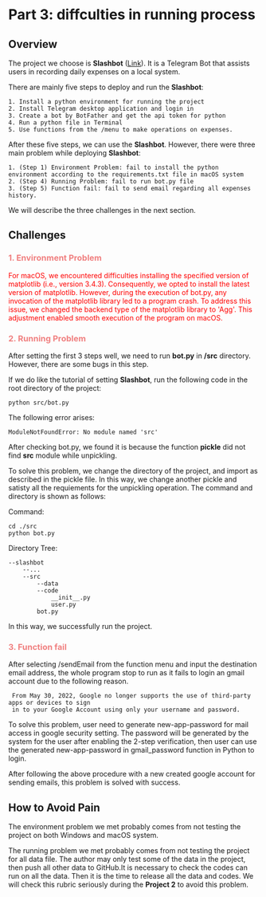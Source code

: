 # Part 3: diffculties in running process

## Overview
The project we choose is **Slashbot** ([Link](https://github.com/secheaper/slashbot)). It is a Telegram Bot that assists users in recording daily expenses on a local system.

There are mainly five steps to deploy and run the **Slashbot**: 

    1. Install a python environment for running the project
    2. Install Telegram desktop application and login in
    3. Create a bot by BotFather and get the api token for python
    4. Run a python file in Terminal
    5. Use functions from the /menu to make operations on expenses.

After these five steps, we can use the **Slashbot**. However, there were three main problem while deploying **Slashbot**: 

    1. (Step 1) Environment Problem: fail to install the python environment according to the requirements.txt file in macOS system
    2. (Step 4) Running Problem: fail to run bot.py file
    3. (Step 5) Function fail: fail to send email regarding all expenses history.

We will describe the three challenges in the next section.

## Challenges
### <font color=LightCoral>1. Environment Problem</font>

<font color=red>For macOS, we encountered difficulties installing the specified version of matplotlib (i.e., version 3.4.3). Consequently, we opted to install the latest version of matplotlib. However, during the execution of bot.py, any invocation of the matplotlib library led to a program crash. To address this issue, we changed the backend type of the matplotlib library to 'Agg'. This adjustment enabled smooth execution of the program on macOS.</font>

### <font color=LightCoral>2. Running Problem</font>

After setting the first 3 steps well, we need to run **bot.py** in **/src** directory. However, there are some bugs in this step.

If we do like the tutorial of setting **Slashbot**, run the following code in the root directory of the project: 

    python src/bot.py

The following error arises: 

    ModuleNotFoundError: No module named 'src'

After checking bot.py, we found it is because the function **pickle** did not find **src** module while unpickling.

To solve this problem, we change the directory of the project, and import as described in the pickle file. In this way, we change another pickle and satisty all the requiements for the unpickling operation. The command and directory is shown as follows: 

Command: 

    cd ./src
    python bot.py

Directory Tree: 

    --slashbot
        --...
        --src
            --data
            --code
                __init__.py
                user.py
            bot.py

In this way, we successfully run the project.

### <font color=LightCoral>3. Function fail</font>

After selecting /sendEmail from the function menu and input the destination email address, the whole program stop to run as it fails to login an gmail account due to the following reason.

     From May 30, 2022, ​​Google no longer supports the use of third-party apps or devices to sign 
     in to your Google Account using only your username and password.

To solve this problem, user need to generate new-app-password for mail access in google security setting. The password will be generated by the system for the user after enabling the 2-step verification, then user can use the generated new-app-password in gmail_password function in Python to login.

After following the above procedure with a new created google account for sending emails, this problem is solved with success.

## How to Avoid Pain

The environment problem we met probably comes from not testing the project on both Windows and macOS system.

The running problem we met probably comes from not testing the project for all data file. The author may only test some of the data in the project, then push all other data to GitHub.It is necessary to check the codes can run on all the data. Then it is the time to release all the data and codes. We will check this rubric seriously during the **Project 2** to avoid this problem.
